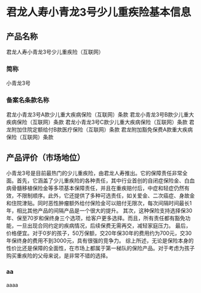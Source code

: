 # 君龙人寿小青龙3号少儿重疾险基本信息
## 产品名称
君龙人寿小青龙3号少儿重疾险（互联网）
### 简称
小青龙3号
### 备案名条款名称
君龙小青龙3号A款少儿重大疾病保险（互联网）条款
君龙小青龙3号B款少儿重大疾病保险（互联网）条款
君龙小青龙3号C款少儿重大疾病保险（互联网）条款
君龙附加住院定额给付B款医疗保险（互联网）条款
君龙附加豁免保费A款重大疾病保险（互联网）条款
## 产品评价（市场地位）
小青龙3号是目前最热门的少儿重疾险，由君龙人寿推出。它的保障责任非常全面。首先，它涵盖了少儿重疾险的各种责任，其中行业首创的自闭症保险金、白血病骨髓移植保险金等多项基本保障责任，并且在重疾赔付后，中症和轻症仍然有效，不限制顺序。此外，它还提供了多种可选责任，如关爱金、二次癌症、身故金和住院津贴。同时恶性肿瘤额外给付保险金可以赔付无限次，每次间隔时间最长1年，相比其他产品的间隔产品是一个很大的提升。
其次，这种保险支持选择保30年、保至70岁和保终身三个选项，给客户更多选择。而且，所有责任都有豁免功能，一旦出现合同约定的疾病情况，后续保费无需再交，减轻家庭压力。
最后，价格便宜。对于0岁的孩子，50万保额，交20年保30年的费用约为700元，交30年保终身的费用不到3000元，具有很强的竞争力。
综上所述，无论是保险本身的性价比还是保障的全面性，在市场上都属于第一梯队的保险产品。对于考虑为孩子购买重疾险的父母来说，是非常不错的选择。
### aa
aaaa
